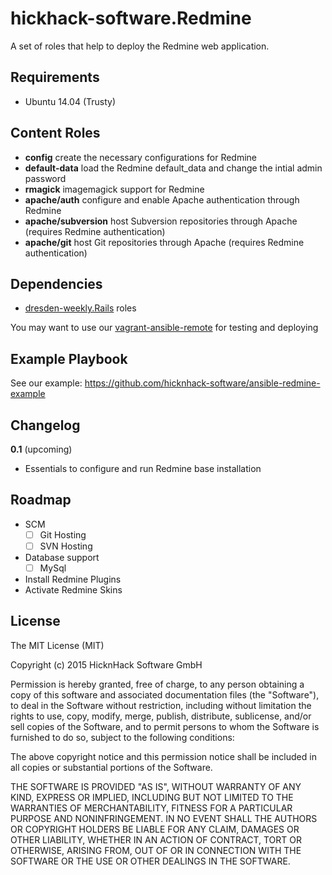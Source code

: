 hickhack-software.Redmine
====================

A set of roles that help to deploy the Redmine web application.

Requirements
------------

* Ubuntu 14.04 (Trusty)

Content Roles
-------------

* **config** create the necessary configurations for Redmine
* **default-data** load the Redmine default_data and change the intial admin password
* **rmagick** imagemagick support for Redmine
* **apache/auth** configure and enable Apache authentication through Redmine
* **apache/subversion** host Subversion repositories through Apache (requires Redmine authentication)
* **apache/git** host Git repositories through Apache (requires Redmine authentication)

Dependencies
------------

* [dresden-weekly.Rails](https://github.com/dresden-weekly/ansible-rails) roles

You may want to use our [vagrant-ansible-remote](https://github.com/dresden-weekly/vagrant-ansible-remote) for testing and deploying

Example Playbook
----------------

See our example: https://github.com/hicknhack-software/ansible-redmine-example

Changelog
---------

**0.1** (upcoming)

* Essentials to configure and run Redmine base installation

Roadmap
-------

* SCM
  * [ ] Git Hosting
  * [ ] SVN Hosting
* Database support
  * [ ] MySql
* Install Redmine Plugins
* Activate Redmine Skins

License
-------

The MIT License (MIT)

Copyright (c) 2015 HicknHack Software GmbH

Permission is hereby granted, free of charge, to any person obtaining a copy
of this software and associated documentation files (the "Software"), to deal
in the Software without restriction, including without limitation the rights
to use, copy, modify, merge, publish, distribute, sublicense, and/or sell
copies of the Software, and to permit persons to whom the Software is
furnished to do so, subject to the following conditions:

The above copyright notice and this permission notice shall be included in all
copies or substantial portions of the Software.

THE SOFTWARE IS PROVIDED "AS IS", WITHOUT WARRANTY OF ANY KIND, EXPRESS OR
IMPLIED, INCLUDING BUT NOT LIMITED TO THE WARRANTIES OF MERCHANTABILITY,
FITNESS FOR A PARTICULAR PURPOSE AND NONINFRINGEMENT. IN NO EVENT SHALL THE
AUTHORS OR COPYRIGHT HOLDERS BE LIABLE FOR ANY CLAIM, DAMAGES OR OTHER
LIABILITY, WHETHER IN AN ACTION OF CONTRACT, TORT OR OTHERWISE, ARISING FROM,
OUT OF OR IN CONNECTION WITH THE SOFTWARE OR THE USE OR OTHER DEALINGS IN THE
SOFTWARE.
